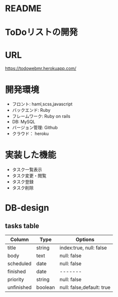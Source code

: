 # README

# ToDoリストの開発

# URL
https://todowebmr.herokuapp.com/

# 開発環境
- フロント: haml,scss,javascript
- バックエンド: Ruby
- フレームワーク: Ruby on rails
- DB: MySQL
- バージョン管理: Github
- クラウド： heroku

# 実装した機能
- タスク一覧表示
- タスク変更・閲覧
- タスク登録
- タスク削除

# DB-design

## tasks table
|Column|Type|Options|
|------|----|-------|
|title|string|index:true, null: false|
|body|text|null: false|
|scheduled|date|null: false|
|finished|date|-------|
|priority|string|null: false|
|unfinished|boolean|null: false,default: true|
